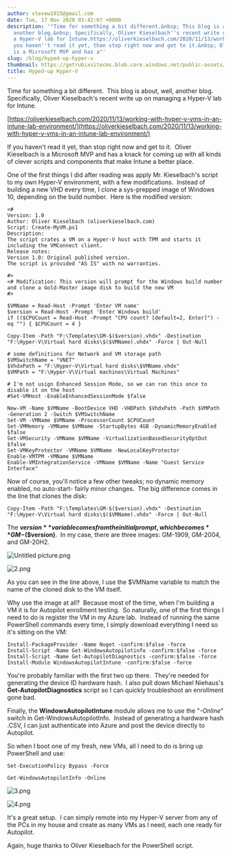 ```yaml
---
author: stevew1015@gmail.com
date: Tue, 17 Nov 2020 03:42:07 +0000
description: '"Time for something a bit different.&nbsp; This blog is about, well,
  another blog.&nbsp; Specifically, Oliver Kieselbach''s recent write up on managing
  a Hyper-V lab for Intune.https://oliverkieselbach.com/2020/11/13/working-with-hyper-v-vms-in-an-intune-lab-environment/If
  you haven''t read it yet, than stop right now and get to it.&nbsp; Oliver Kieselbach
  is a Microsoft MVP and has a"'
slug: /blog/hyped-up-hyper-v
thumbnail: https://getrubixsitecms.blob.core.windows.net/public-assets/content/v1/logo512.png
title: Hyped-up Hyper-V
---
```


Time for something a bit different.  This blog is about, well, another blog.  Specifically, Oliver Kieselbach's recent write up on managing a Hyper-V lab for Intune.

[https://oliverkieselbach.com/2020/11/13/working-with-hyper-v-vms-in-an-intune-lab-environment/](https://oliverkieselbach.com/2020/11/13/working-with-hyper-v-vms-in-an-intune-lab-environment/)

If you haven't read it yet, than stop right now and get to it.  Oliver Kieselbach is a Microsoft MVP and has a knack for coming up with all kinds of clever scripts and components that make Intune a better place. 

One of the first things I did after reading was apply Mr. Kieselbach's script to my own Hyper-V environment, with a few modifications.  Instead of building a new VHD every time, I clone a sys-prepped image of Windows 10, depending on the build number.  Here is the modified version:

```
<#
Version: 1.0
Author: Oliver Kieselbach (oliverkieselbach.com)
Script: Create-MyVM.ps1
Description:
The script crates a VM on a Hyper-V host with TPM and starts it including the VMConnect client. 
Release notes:
Version 1.0: Original published version. 
The script is provided "AS IS" with no warranties.

#>
<# Modification: This version will prompt for the Windows build number and clone a Gold-Master image disk to build the new VM
#>

$VMName = Read-Host -Prompt 'Enter VM name'
$version = Read-Host -Prompt 'Enter Windows build'
if (($CPUCount = Read-Host -Prompt "CPU count? [default=2, Enter]") -eq "") { $CPUCount = 4 } 

Copy-Item -Path "F:\Templates\GM-$($version).vhdx" -Destination "F:\Hyper-V\Virtual hard disks\$($VMName).vhdx" -Force | Out-Null
 
# some definitions for Network and VM storage path
$VMSwitchName = "VNET"
$VhdxPath = "F:\Hyper-V\Virtual hard disks\$VMName.vhdx"
$VMPath = "F:\Hyper-V\Virtual machines\Virtual Machines"
 
# I'm not usign Enhanced Session Mode, so we can run this once to disable it on the host
#Set-VMHost -EnableEnhancedSessionMode $false
 
New-VM -Name $VMName -BootDevice VHD -VHDPath $VhdxPath -Path $VMPath -Generation 2 -Switch $VMSwitchName
Set-VM -VMName $VMName -ProcessorCount $CPUCount
Set-VMMemory -VMName $VMName -StartupBytes 4GB -DynamicMemoryEnabled $false
Set-VMSecurity -VMName $VMName -VirtualizationBasedSecurityOptOut $false
Set-VMKeyProtector -VMName $VMName -NewLocalKeyProtector
Enable-VMTPM -VMName $VMName
Enable-VMIntegrationService -VMName $VMName -Name "Guest Service Interface"
```

Now of course, you'll notice a few other tweaks; no dynamic memory enabled, no auto-start- fairly minor changes.  The big difference comes in the line that clones the disk:

```
Copy-Item -Path "F:\Templates\GM-$($version).vhdx" -Destination "F:\Hyper-V\Virtual hard disks\$($VMName).vhdx" -Force | Out-Null
```

The **$version** variable comes from the initial prompt, which becomes **GM-$($version)**.  In my case, there are three images: GM-1909, GM-2004, and GM-20H2. 

![Untitled picture.png](https://getrubixsitecms.blob.core.windows.net/public-assets/content/v1/5dd365a31aa1fd743bc30b8e/1605583898044-20FY2K0R1B7ATQE1599A/Untitled+picture.png)

![2.png](https://getrubixsitecms.blob.core.windows.net/public-assets/content/v1/5dd365a31aa1fd743bc30b8e/1605583937392-JN0HD6IPKINOCFFX60JF/2.png)

As you can see in the line above, I use the $VMName variable to match the name of the cloned disk to the VM itself. 

Why use the image at all?  Because most of the time, when I'm building a VM it is for Autopilot enrollment testing.  So naturally, one of the first things I need to do is register the VM in my Azure lab.  Instead of running the same PowerShell commands every time, I simply download everything I need so it's sitting on the VM:

```
Install-PackageProvider -Name Nuget -confirm:$false -force
Install-Script -Name Get-WindowsAutopilotinfo -confirm:$false -force
Install-Script -Name Get-AutopilotDiagnostics -confirm:$false -force
Install-Module WindowsAutopilotIntune -confirm:$false -force
```

You're probably familiar with the first two up there.  They're needed for generating the device ID hardware hash.  I also pull down Michael Niehaus's **Get-AutopilotDiagnostics** script so I can quickly troubleshoot an enrollment gone bad.

Finally, the **WindowsAutopilotIntune** module allows me to use the "_\-Online_" switch in Get-WindowsAutopilotInfo.  Instead of generating a hardware hash .CSV, I can just authenticate into Azure and post the device directly to Autopilot.

So when I boot one of my fresh, new VMs, all I need to do is bring up PowerShell and use:

```
Set-ExecutionPolicy Bypass -Force 
```

```
Get-WindowsAutopilotInfo -Online
```

![3.png](https://getrubixsitecms.blob.core.windows.net/public-assets/content/v1/5dd365a31aa1fd743bc30b8e/1605584065212-SC1969Q1TLUN2MKY9YVA/3.png)

![4.png](https://getrubixsitecms.blob.core.windows.net/public-assets/content/v1/5dd365a31aa1fd743bc30b8e/1605584091337-N75F82KSCBW6QSMXSPDS/4.png)

It's a great setup.  I can simply remote into my Hyper-V server from any of the PCs in my house and create as many VMs as I need, each one ready for Autopilot.

Again, huge thanks to Oliver Kieselbach for the PowerShell script.